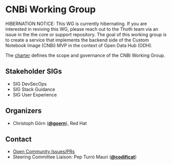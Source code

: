 <!---
This is an autogenerated file!

Please do not edit this file directly, but instead make changes to the
sigs.yaml file in the project root.

To understand how this file is generated, see https://git.k8s.io/community/generator/README.md

for Thoth we use `podman run --rm -e WHAT -e GO111MODULE=on -e GOPROXY -v $(pwd):/go/src/app:Z golang:1.12 make -C /go/src/app generate`

--->
# CNBi Working Group

HIBERNATION NOTICE: This WG is currently hibernating.  If you are interested in reviving this WG, please reach out to the Thoth team via an issue in the the core or support repository.
The goal of this working group is to create a service that implements the backend side of the Custom Notebook Image (CNBi) MVP in the context of Open Data Hub (ODH).

The [charter](charter.md) defines the scope and governance of the CNBi Working Group.

## Stakeholder SIGs
* SIG DevSecOps
* SIG Stack Guidance
* SIG User Experience



## Organizers

* Christoph Görn (**[@goern](https://github.com/goern)**), Red Hat

## Contact
- [Open Community Issues/PRs](https://github.com/thoth-station/core/labels/wg%2Fcnbi)
- Steering Committee Liaison: Pep Turró Mauri (**[@codificat](https://github.com/codificat)**)
<!-- BEGIN CUSTOM CONTENT -->

<!-- END CUSTOM CONTENT -->
